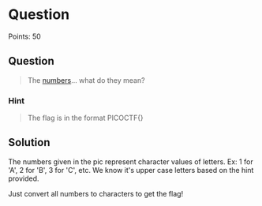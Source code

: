 # Question

Points: 50

## Question

> The [numbers](https://2019shell1.picoctf.com/static/eb3589c566dd3f809908053460acb817/the_numbers.png)... what do they mean?

### Hint

> The flag is in the format PICOCTF{}

## Solution

The numbers given in the pic represent character values of letters. Ex: 1 for 'A', 2 for 'B', 3 for 'C', etc. We know it's upper case letters based on the hint provided.

Just convert all numbers to characters to get the flag!
